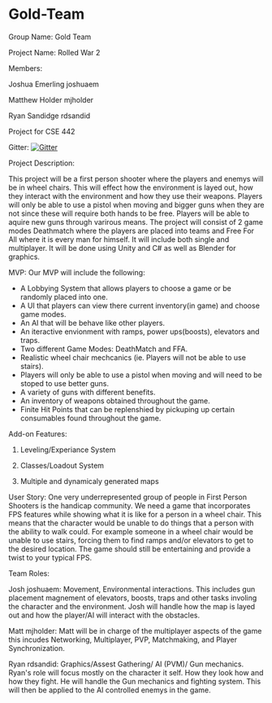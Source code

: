 # Gold-Team
Group Name: Gold Team

Project Name: Rolled War 2

Members:

Joshua Emerling joshuaem

Matthew Holder  mjholder

Ryan Sandidge rdsandid

Project for CSE 442

Gitter: [![Gitter](https://badges.gitter.im/Join%20Chat.svg)](https://gitter.im/Gold_Team/Lobby?utm_source=badge&utm_medium=badge&utm_campaign=pr-badge&utm_content=badge)

Project Description:

  This project will be a first person shooter where the players and enemys will be in wheel chairs. This will effect how the environment is layed out, how they interact with the environment and how they use their weapons. Players will only be able to use a pistol when moving and bigger guns when they are not since these will require both hands to be free. Players will be able to aquire new guns through varirous means. The project will consist of 2 game modes Deathmatch where the players are placed into teams and Free For All where it is every man for himself. It will include both single and multiplayer. It will be done using Unity and C# as well as Blender for graphics.

MVP:
Our MVP will include the following:

 - A Lobbying System that allows players to choose a game or be randomly placed into one. 
 -  A UI that players can view there current inventory(in game) and choose game modes.
 - An AI that will be behave like other players.
 - An iteractive envionment with ramps, power ups(boosts), elevators and traps.
 - Two different Game Modes: DeathMatch and FFA.
 - Realistic wheel chair mechcanics (ie. Players will not be able to use stairs).
 - Players will only be able to use a pistol when moving and will need to be stoped to use better guns.
 - A variety of guns with different benefits.
 - An inventory of weapons obtained throughout the game.
 - Finite Hit Points that can be replenshied by pickuping up certain consumables found throughout the game.

 

Add-on Features:

  1. Leveling/Experiance System
  
  2. Classes/Loadout System

  3. Multiple and dynamicaly generated maps
  
User Story:
  One very underrepresented group of people in First Person Shooters is the handicap community. We need a game that incorporates FPS features while showing what it is like for a person in a wheel chair. This means that the character would be unable to do things that a person with the ability to walk could. For example someone in a wheel chair would be unable to use stairs, forcing them to find ramps and/or elevators to get to the desired location. The game should still be entertaining and provide a twist to your typical FPS.

Team Roles:

  Josh joshuaem: Movement, Environmental interactions. This includes gun placement magnement of elevators, boosts, traps and other tasks involing the character and the environment. Josh will handle how the map is layed out and how the player/AI will interact with the obstacles.
  
  Matt mjholder:  Matt will be in charge of the multiplayer aspects of the game this incudes Networking, Multiplayer, PVP, Matchmaking, and Player Synchronization.
  
  Ryan rdsandid: Graphics/Assest Gathering/ AI (PVM)/ Gun mechanics. Ryan's role will focus mostly on the character it self. How they look how and how they fight. He will handle the Gun mechanics and fighting system. This will then be applied to the AI controlled enemys in the game.


